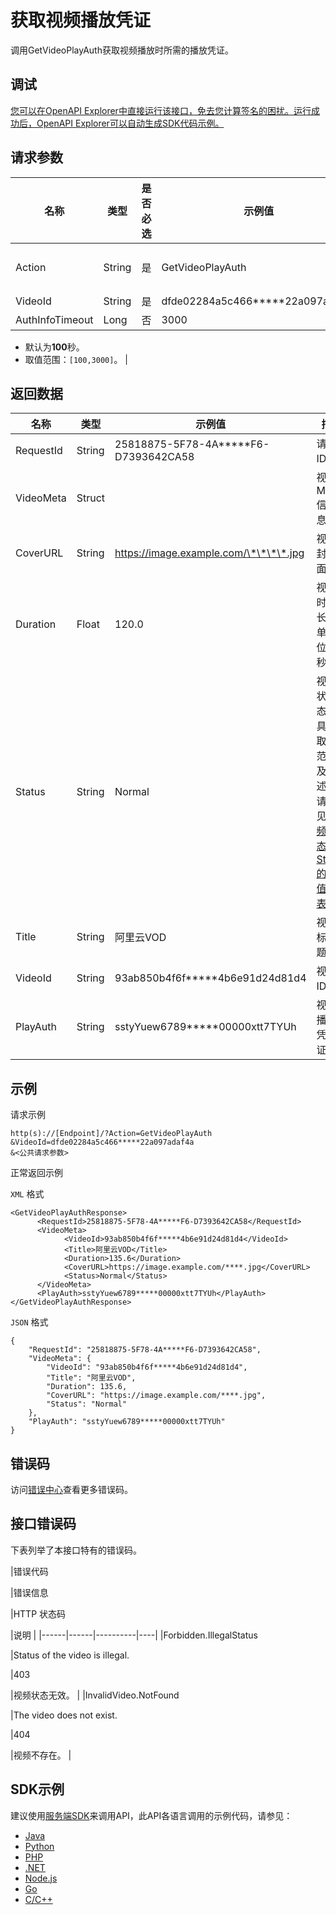 # 获取视频播放凭证

调用GetVideoPlayAuth获取视频播放时所需的播放凭证。

## 调试

[您可以在OpenAPI Explorer中直接运行该接口，免去您计算签名的困扰。运行成功后，OpenAPI Explorer可以自动生成SDK代码示例。](https://api.aliyun.com/#product=vod&api=GetVideoPlayAuth&type=RPC&version=2017-03-21)

## 请求参数

|名称|类型|是否必选|示例值|描述|
|--|--|----|---|--|
|Action|String|是|GetVideoPlayAuth|系统规定参数。取值：**GetVideoPlayAuth**。 |
|VideoId|String|是|dfde02284a5c466\*\*\*\*\*22a097adaf4a|视频ID。 |
|AuthInfoTimeout|Long|否|3000|播放凭证过期时间。

 -   默认为**100**秒。
-   取值范围：`[100,3000]`。 |

## 返回数据

|名称|类型|示例值|描述|
|--|--|---|--|
|RequestId|String|25818875-5F78-4A\*\*\*\*\*F6-D7393642CA58|请求ID。 |
|VideoMeta|Struct| |视频Meta信息。 |
|CoverURL|String|https://image.example.com/\*\*\*\*.jpg|视频封面。 |
|Duration|Float|120.0|视频时长。单位：秒。 |
|Status|String|Normal|视频状态。具体取值范围及描述，请参见[视频状态Status的取值列表](~~52839~~)。 |
|Title|String|阿里云VOD|视频标题。 |
|VideoId|String|93ab850b4f6f\*\*\*\*\*4b6e91d24d81d4|视频ID。 |
|PlayAuth|String|sstyYuew6789\*\*\*\*\*00000xtt7TYUh|视频播放凭证。 |

## 示例

请求示例

```
http(s)://[Endpoint]/?Action=GetVideoPlayAuth
&VideoId=dfde02284a5c466*****22a097adaf4a
&<公共请求参数>
```

正常返回示例

`XML` 格式

```
<GetVideoPlayAuthResponse>
      <RequestId>25818875-5F78-4A*****F6-D7393642CA58</RequestId>
	  <VideoMeta>
		    <VideoId>93ab850b4f6f*****4b6e91d24d81d4</VideoId>
		    <Title>阿里云VOD</Title>
		    <Duration>135.6</Duration>
		    <CoverURL>https://image.example.com/****.jpg</CoverURL>
		    <Status>Normal</Status>
	  </VideoMeta>
	  <PlayAuth>sstyYuew6789*****00000xtt7TYUh</PlayAuth>
</GetVideoPlayAuthResponse>
```

`JSON` 格式

```
{
    "RequestId": "25818875-5F78-4A*****F6-D7393642CA58",
    "VideoMeta": {
        "VideoId": "93ab850b4f6f*****4b6e91d24d81d4",
        "Title": "阿里云VOD",
        "Duration": 135.6,
        "CoverURL": "https://image.example.com/****.jpg",
        "Status": "Normal"
    },
    "PlayAuth": "sstyYuew6789*****00000xtt7TYUh"
}
```

## 错误码

访问[错误中心](https://error-center.aliyun.com/status/product/vod)查看更多错误码。

## 接口错误码

下表列举了本接口特有的错误码。

|错误代码

|错误信息

|HTTP 状态码

|说明 |
|------|------|----------|----|
|Forbidden.IllegalStatus

|Status of the video is illegal.

|403

|视频状态无效。 |
|InvalidVideo.NotFound

|The video does not exist.

|404

|视频不存在。 |

## SDK示例

建议使用[服务端SDK](~~101789~~)来调用API，此API各语言调用的示例代码，请参见：

-   [Java](~~61063~~)
-   [Python](~~61054~~)
-   [PHP](~~61069~~)
-   [.NET](~~84750~~)
-   [Node.js](~~101396~~)
-   [Go](~~101411~~)
-   [C/C++](~~101261~~)

